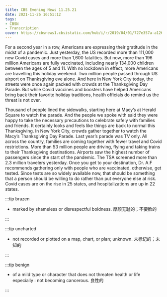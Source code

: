 ```yaml
---
title: CBS Evening News 11.25.21
date: 2021-11-26 16:51:12
tags:
- CBSN
- Transcription
cover: https://cbsnews1.cbsistatic.com/hub/i/r/2019/04/01/727e357a-a126-4138-a2c5-4d3222669d57/thumbnail/640x360/3ff2761028dc5c65cc4f07acd54bcd5c/cbsn2-logo-1920x1080.jpg
---
```

For a second year in a row, Americans are expressing their gratitude in the midst of a pandemic. Just yesterday, the US recorded more than 111,000 new Covid cases and more than 1,600 fatalities. But now, more than 196 million Americans are fully vaccinated, including nearly 134,000 children between the ages of 5 and 11. With no lockdown in effect, more Americans are travelling this holiday weekend. Two million people passed through US airport on Thanksgiving eve alone. And here in New York City today, the streets were once again packed with crowds at the Thanksgiving Day Parade. But while Covid vaccines and boosters have helped Americans bring back their favorite holiday traditions, health officials do remind us the threat is not over.

Thousand of people lined the sidewalks, starting here at Macy’s at Herald Square to watch the parade. And the people we spoke with said they were happy to take the necessary precautions to celebrate safely with families and friends. It certainly looks and feels like things are back to normal this Thanksgiving. In New York City, crowds gather together to watch the Macy’s Thanksgiving Day Parade. Last year’s parade was TV only. All across the country, families are coming together with fewer travel and Covid restrictions. More than 53 million people are driving, flying and taking trains to their Thanksgiving destinations. Airports saw the highest number of passengers since the start of the pandemic. The TSA screened more than 2.3 million travelers yesterday. Once you get to your destination, Dr. A.F recommends gathering only with people who are vaccinated, otherwise, get tested. Since tests are so widely available now, that should be something that a person should be willing to do rather than put everyone else at risk. Covid cases are on the rise in 25 states, and hospitalizations are up in 22 states. 

:::tip brazen

- marked by shameless or disrespectful boldness. 厚颜无耻的；不要脸的

:::

:::tip uncharted

- not recorded or plotted on a map, chart, or plan; unknown. 未标记的；未知的

:::

:::tip benign

- of a mild type or character that does not threaten health or life
especially : not becoming cancerous. 良性的

:::